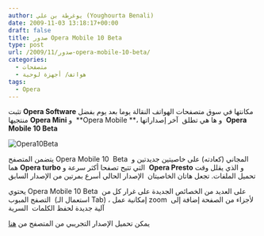 ```yaml
---
author: يوغرطة بن علي (Youghourta Benali)
date: 2009-11-03 13:18:17+00:00
draft: false
title: صدور Opera Mobile 10 Beta
type: post
url: /2009/11/صدور-opera-mobile-10-beta/
categories:
  - متصفحات
  - هواتف/ أجهزة لوحية
tags:
  - Opera
---
```


تثبت **Opera Software** مكانتها في سوق متصفحات الهواتف النقالة يوما بعد يوم بفضل منتجيها **Opera Mini** و  **Opera Mobile **، و ها هي تطلق  آخر إصداراتها  **Opera Mobile 10 Beta**

![Opera10Beta](http://www.it-scoop.com/wp-content/uploads/2009/11/Opera10Beta.jpg)

يتضمن المتصفح Opera Mobile 10  Beta  المجاني (كعادته) على خاصيتين جديدتين و هما **Opera turbo** التي تتيح تصفحا أكثر سرعة و  **Opera Presto** و الذي يقلل وقت تحميل الملفات. تجعل هاتان الخاصيتان  الإصدار الحالي أسرع بمرتين من الإصدار السابق

يحتوي Opera Mobile 10 Beta  على العديد من الخصائص الجديدة على غرار كل من التصفح المبوب  (استعمال الـ Tab) ، إمكانية عمل zoom  لأجزاء من الصفحة إضافة إلى  آلية جديدة لحفظ الكلمات  السرية

يمكن تحميل الإصدار التجريبي من المتصفح من [هنا](http://www.opera.com/mobile/)
